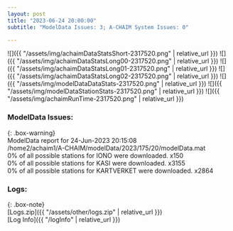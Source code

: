 ```yaml
---
layout: post
title: "2023-06-24 20:00:00"
subtitle: "ModelData Issues: 3; A-CHAIM System Issues: 0"

---
```


![]({{ "/assets/img/achaimDataStatsShort-2317520.png" | relative_url }})
![]({{ "/assets/img/achaimDataStatsLong00-2317520.png" | relative_url }})
![]({{ "/assets/img/achaimDataStatsLong01-2317520.png" | relative_url }})
![]({{ "/assets/img/achaimDataStatsLong02-2317520.png" | relative_url }})
![]({{ "/assets/img/modelDataDataStats-2317520.png" | relative_url }})
![]({{ "/assets/img/modelDataStationStats-2317520.png" | relative_url }})
![]({{ "/assets/img/achaimRunTime-2317520.png" | relative_url }})


### ModelData Issues:  
  
{: .box-warning}  
 ModelData report for 24-Jun-2023 20:15:08   
 /home2/achaim1/A-CHAIM/modelData/2023/175/20/modelData.mat   
 0% of all possible stations for IONO were downloaded. x150   
 0% of all possible stations for KASI were downloaded. x3155   
 0% of all possible stations for KARTVERKET were downloaded. x2864   
  


### Logs:  
  
{: .box-note}  
[Logs.zip]({{ "/assets/other/logs.zip" | relative_url }})  
[Log Info]({{ "/logInfo" | relative_url }})  
